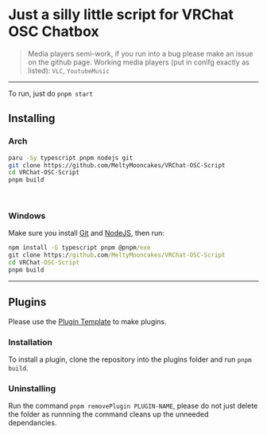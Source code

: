 # Just a silly little script for VRChat OSC Chatbox


> Media players semi-work, if you run into a bug please make an issue on the github page.
 Working media players (put in conifg exactly as listed): `VLC`, `YoutubeMusic`

---

To run, just do `pnpm start`

## Installing


### Arch
```bash
paru -Sy typescript pnpm nodejs git
git clone https://github.com/MeltyMooncakes/VRChat-OSC-Script
cd VRChat-OSC-Script
pnpm build
```
<br>

### Windows
Make sure you install [Git](https://git-scm.com/download/win) and [NodeJS](https://nodejs.org/en/download), then run:
```cmd
npm install -G typescript pnpm @pnpm/exe
git clone https://github.com/MeltyMooncakes/VRChat-OSC-Script
cd VRChat-OSC-Script
pnpm build
```
---

## Plugins
Please use the [Plugin Template](https://github.com/MeltyMooncakes/VRCOSC-Script-Plugin-Template/tree/master) to make plugins.

### Installation
To install a plugin, clone the repository into the plugins folder and run `pnpm build`.

### Uninstalling
Run the command `pnpm removePlugin PLUGIN-NAME`, please do not just delete the folder as runnning the command cleans up the unneeded dependancies.